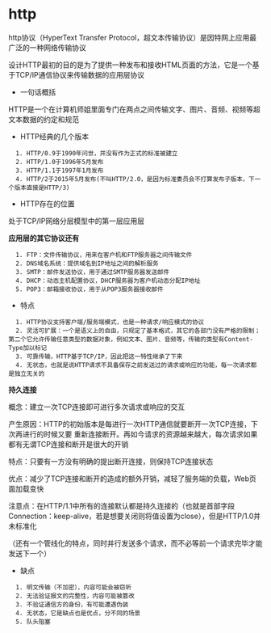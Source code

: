 # http

http协议（HyperText Transfer Protocol，超文本传输协议）是因特网上应用最广泛的一种网络传输协议

设计HTTP最初的目的是为了提供一种发布和接收HTML页面的方法，它是一个基于TCP/IP通信协议来传输数据的应用层协议

- 一句话概括

HTTP是一个在计算机师姐里面专门在两点之间传输文字、图片、音频、视频等超文本数据的约定和规范

- HTTP经典的几个版本

```
  1. HTTP/0.9于1990年问世，并没有作为正式的标准被建立
  2. HTTP/1.0于1996年5月发布
  3. HTTP/1.1于1997年1月发布
  4. HTTP/2于2015年5月发布(不叫HTTP/2.0，是因为标准委员会不打算发布子版本，下一个版本直接是HTTP/3)
```

- HTTP存在的位置

处于TCP/IP网络分层模型中的第一层应用层

**应用层的其它协议还有**

```
  1. FTP：文件传输协议，用来在客户机和FTP服务器之间传输文件
  2. DNS域名系统：提供域名到IP地址之间的解析服务
  3. SMTP：邮件发送协议，用于通过SMTP服务器发送邮件
  4. DHCP：动态主机配置协议，DHCP服务器为客户机动态分配IP地址
  5. POP3：邮箱接收协议，用于从POP3服务器接收邮件
```

- 特点

```
  1. HTTP协议支持客户端/服务端模式，也是一种请求/响应模式的协议
  2. 灵活可扩展：一个是语义上的自由，只规定了基本格式，其它的各部门没有严格的限制；第二个它允许传输任意类型的数据对象，例如文本、图片、音频等，传输的类型有Content-Type加以标记
  3. 可靠传输，HTTP基于TCP/IP，因此把这一特性继承了下来
  4. 无状态，也就是说HTTP请求不具备保存之前发送过的请求或响应的功能，每一次请求都是独立无关的
```

**持久连接**

概念：建立一次TCP连接即可进行多次请求或响应的交互

产生原因：HTTP的初始版本是每进行一次HTTP通信就要断开一次TCP连接，下次再进行的时候又要
重新连接断开。再如今请求的资源越来越大，每次请求如果都有无谓TCP连接和断开是很大的开销

特点：只要有一方没有明确的提出断开连接，则保持TCP连接状态

优点：减少了TCP连接和断开的造成的额外开销，减轻了服务端的负载，Web页面加载变快

注意点：在HTTP/1.1中所有的连接默认都是持久连接的（也就是首部字段Connection：keep-alive，若是想要关闭则将值设置为close），但是HTTP/1.0并未标准化

（还有一个管线化的特点，同时并行发送多个请求，而不必等前一个请求完毕才能发送下一个）

- 缺点

```
  1. 明文传输（不加密），内容可能会被窃听
  2. 无法验证报文的完整性，内容可能被篡改
  3. 不验证通信方的身份，有可能遭遇伪装
  4. 无状态，它是缺点也是优点，分不同的场景
  5. 队头阻塞
```
